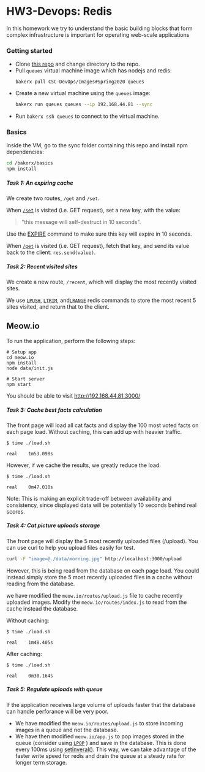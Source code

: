 HW3-Devops: Redis
=========================

In this homework we try to understand the basic building blocks that form complex infrastructure is important for operating web-scale applications

### Getting started

* Clone [this repo](https://github.ncsu.edu/rmdcosta/HW3-DevOps.git) and change directory to the repo.
* Pull `queues` virtual machine image which has nodejs and redis:
  ```
  bakerx pull CSC-DevOps/Images#Spring2020 queues
  ```
* Create a new virtual machine using the `queues` image:
  ```bash
  bakerx run queues queues --ip 192.168.44.81 --sync
  ```
* Run `bakerx ssh queues` to connect to the virtual machine.

### Basics

Inside the VM, go to the sync folder containing this repo and install npm dependencies:
  ```bash
  cd /bakerx/basics
  npm install
  ```

##### Task 1: An expiring cache

We create two routes, `/get` and `/set`.

When [`/set`](http://192.168.44.81:3003/set) is visited (i.e. GET request), set a new key, with the value:
> "this message will self-destruct in 10 seconds".

Use the [EXPIRE](https://redis.io/commands/expire) command to make sure this key will expire in 10 seconds.

When [`/get`](http://192.168.44.81:3003/get) is visited (i.e. GET request), fetch that key, and send its value back to the client: `res.send(value)`.

##### Task 2: Recent visited sites

We create a new route, `/recent`, which will display the most recently visited sites.

We use [`LPUSH`](https://redis.io/commands/lpush), [`LTRIM`](https://redis.io/commands/ltrim), and[`LRANGE`](https://redis.io/commands/lrange) redis commands to store the most recent 5 sites visited, and return that to the client.

## Meow.io

To run the application, perform the following steps:

```
# Setup app
cd meow.io
npm install 
node data/init.js

# Start server
npm start
```

You should be able to visit http://192.168.44.81:3000/

##### Task 3: Cache best facts calculation

The front page will load all cat facts and display the 100 most voted facts on each page load.
Without caching, this can add up with heavier traffic.

```
$ time ./load.sh 

real	1m53.098s
```

However, if we cache the results, we greatly reduce the load.

```
$ time ./load.sh 

real	0m47.018s
```

Note: This is making an explicit trade-off between availability and consistency, since displayed data will be potentially 10 seconds behind real scores.

##### Task 4: Cat picture uploads storage
 
The front page will display the 5 most recently uploaded files (/upload).
You can use curl to help you upload files easily for test.

```bash
curl -F "image=@./data/morning.jpg" http://localhost:3000/upload
```

However, this is being read from the database on each page load. You could instead simply store the 5 most recently uploaded files in a cache without reading from the database.

we have modified the `meow.io/routes/upload.js` file to cache recently uploaded images. Modify the `meow.io/routes/index.js` to read from the cache instead the database.

Without caching:

```
$ time ./load.sh 

real	1m48.405s
```

After caching:

```
$ time ./load.sh 

real	0m30.164s
```

##### Task 5: Regulate uploads with queue

If the application receives large volume of uploads faster that the database can handle perforance will be very poor.

* We have modified the `meow.io/routes/upload.js` to store incoming images in a queue and not the database. 
* We have then modified `meow.io/app.js` to pop images stored in the queue (consider using  [`LPOP`](https://redis.io/commands/lpop) ) and save in the database. This is done every 100ms using [setInveral()](https://javascript.info/settimeout-setinterval#setinterval). This way, we can take advantage of the faster write speed for redis and drain the queue at a steady rate for longer term storage.

